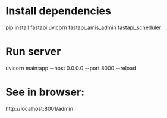 # Install dependencies
pip install fastapi uvicorn fastapi_amis_admin fastapi_scheduler

# Run server
uvicorn main:app --host 0.0.0.0 --port 8000 --reload

# See in browser:
http://localhost:8001/admin
